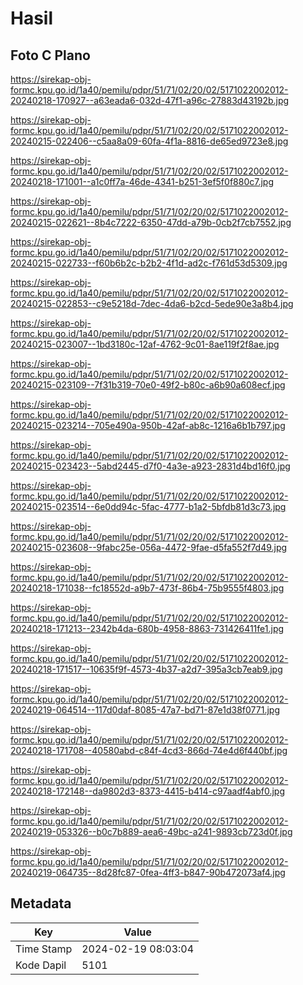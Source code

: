 # Hasil

## Foto C Plano

https://sirekap-obj-formc.kpu.go.id/1a40/pemilu/pdpr/51/71/02/20/02/5171022002012-20240218-170927--a63eada6-032d-47f1-a96c-27883d43192b.jpg

https://sirekap-obj-formc.kpu.go.id/1a40/pemilu/pdpr/51/71/02/20/02/5171022002012-20240215-022406--c5aa8a09-60fa-4f1a-8816-de65ed9723e8.jpg

https://sirekap-obj-formc.kpu.go.id/1a40/pemilu/pdpr/51/71/02/20/02/5171022002012-20240218-171001--a1c0ff7a-46de-4341-b251-3ef5f0f880c7.jpg

https://sirekap-obj-formc.kpu.go.id/1a40/pemilu/pdpr/51/71/02/20/02/5171022002012-20240215-022621--8b4c7222-6350-47dd-a79b-0cb2f7cb7552.jpg

https://sirekap-obj-formc.kpu.go.id/1a40/pemilu/pdpr/51/71/02/20/02/5171022002012-20240215-022733--f60b6b2c-b2b2-4f1d-ad2c-f761d53d5309.jpg

https://sirekap-obj-formc.kpu.go.id/1a40/pemilu/pdpr/51/71/02/20/02/5171022002012-20240215-022853--c9e5218d-7dec-4da6-b2cd-5ede90e3a8b4.jpg

https://sirekap-obj-formc.kpu.go.id/1a40/pemilu/pdpr/51/71/02/20/02/5171022002012-20240215-023007--1bd3180c-12af-4762-9c01-8ae119f2f8ae.jpg

https://sirekap-obj-formc.kpu.go.id/1a40/pemilu/pdpr/51/71/02/20/02/5171022002012-20240215-023109--7f31b319-70e0-49f2-b80c-a6b90a608ecf.jpg

https://sirekap-obj-formc.kpu.go.id/1a40/pemilu/pdpr/51/71/02/20/02/5171022002012-20240215-023214--705e490a-950b-42af-ab8c-1216a6b1b797.jpg

https://sirekap-obj-formc.kpu.go.id/1a40/pemilu/pdpr/51/71/02/20/02/5171022002012-20240215-023423--5abd2445-d7f0-4a3e-a923-2831d4bd16f0.jpg

https://sirekap-obj-formc.kpu.go.id/1a40/pemilu/pdpr/51/71/02/20/02/5171022002012-20240215-023514--6e0dd94c-5fac-4777-b1a2-5bfdb81d3c73.jpg

https://sirekap-obj-formc.kpu.go.id/1a40/pemilu/pdpr/51/71/02/20/02/5171022002012-20240215-023608--9fabc25e-056a-4472-9fae-d5fa552f7d49.jpg

https://sirekap-obj-formc.kpu.go.id/1a40/pemilu/pdpr/51/71/02/20/02/5171022002012-20240218-171038--fc18552d-a9b7-473f-86b4-75b9555f4803.jpg

https://sirekap-obj-formc.kpu.go.id/1a40/pemilu/pdpr/51/71/02/20/02/5171022002012-20240218-171213--2342b4da-680b-4958-8863-731426411fe1.jpg

https://sirekap-obj-formc.kpu.go.id/1a40/pemilu/pdpr/51/71/02/20/02/5171022002012-20240218-171517--10635f9f-4573-4b37-a2d7-395a3cb7eab9.jpg

https://sirekap-obj-formc.kpu.go.id/1a40/pemilu/pdpr/51/71/02/20/02/5171022002012-20240219-064514--117d0daf-8085-47a7-bd71-87e1d38f0771.jpg

https://sirekap-obj-formc.kpu.go.id/1a40/pemilu/pdpr/51/71/02/20/02/5171022002012-20240218-171708--40580abd-c84f-4cd3-866d-74e4d6f440bf.jpg

https://sirekap-obj-formc.kpu.go.id/1a40/pemilu/pdpr/51/71/02/20/02/5171022002012-20240218-172148--da9802d3-8373-4415-b414-c97aadf4abf0.jpg

https://sirekap-obj-formc.kpu.go.id/1a40/pemilu/pdpr/51/71/02/20/02/5171022002012-20240219-053326--b0c7b889-aea6-49bc-a241-9893cb723d0f.jpg

https://sirekap-obj-formc.kpu.go.id/1a40/pemilu/pdpr/51/71/02/20/02/5171022002012-20240219-064735--8d28fc87-0fea-4ff3-b847-90b472073af4.jpg


## Metadata

| Key        | Value               |
| ---------- | ------------------- |
| Time Stamp | 2024-02-19 08:03:04 |
| Kode Dapil | 5101                |



